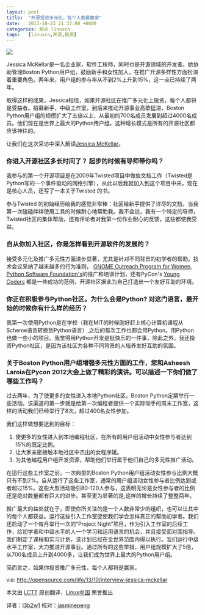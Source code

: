 ```yaml
---
layout: post
title:	"开源投资多元化，每个人都是赢家"
date:	2013-10-23 21:37:00 +0800 
categories:	观点 linuxcn 
tags:	[linuxcn,开源,投资]
---
```



 ![](/Asserts/Images//attachment/album/201310/23/213607zz93pk3cze51duei.png)


Jessica McKellar是一名企业家，软件工程师，同时也是开源领域的开发者。她协助管理Boston Python用户组，鼓励新手和女性加入，在推广开源多样性方面扮演着重要角色。两年来，用户组的参与率从不到2%上升到15%，这一点已持续了两年。


取得这样的成果，Jessica相信，如果开源社区在推广多元化上投资，每个人都将是受益者。招募新手，中级工作室，到后来推动开源事业高歌猛进，Boston Python用户组的规模扩大了五倍以上，从最初的700名成员发展到超过4000名成员。他们现在是世界上最大的Python用户组。这种增长模式是所有的开源社区都应该神往的。


让我们在这次采访中深入解读[Jessica McKellar](http://web.mit.edu/jesstess/www/)。


 


### **你进入开源社区多长时间了？ 起步的时候有导师带你吗？**


我参与的第一个开源项目是在2009年Twisted项目中做些文档工作（Twisted是Python写的一个事件驱动的网络引擎），从此以后我就加入到这个项目中来，现在是核心人员，还写了一本关于Twisted 的书。


参与Twisted 的初始经历给我的感觉非常棒：社区给新手提供了详尽的文档，当我第一次磕磕绊绊使用工具的时候耐心地帮助我。我不会说，我有一个特定的导师，Twisted社区的集体帮助，还有评论者对我第一份作业耐心的反馈，这些都使我受益。


### **自从你加入社区，你是怎样看到开源软件的发展的？**


接受多元化及推广多元性方面进步显著，尤其是针对不同背景的初学者的帮助。技术会议采纳了越来越多的行为准则， [GNOME Outreach Program for Women](https://wiki.gnome.org/OutreachProgramForWomen), [Python Software Foundation's](http://www.python.org/psf/)的推广和培训计划，还有PyCon's [Young Coders](https://us.pycon.org/2013/events/letslearnpython/) 都是一些成功的范例，开源社区据此为自己打造出一个友好互助的环境。


### **你正在积极参与Python社区。为什么会是Python? 对这门语言，最开始的时候你有什么样的经历？**


我第一次使用Python是在学校（我在MIT的时候刚好赶上核心计算机课程从Scheme语言转换到Python语言）,之后的每次工作也都会用Python。用Python也做一些小的项目。我觉得用Python开发是挺快乐的一件事，除此之外，我还投资Python社区，是因为该社区为各种不同背景的人培养友好互助的氛围。


### **关于Boston Python用户组增强多元性方面的工作，您和Asheesh Laroia在Pycon 2012大会上做了精彩的演讲。可以描述一下你们做了哪些工作吗？**


过去两年，为了使更多的女性进入本地Python社区，Boston Python定期举行一些活动。该渠道的第一步就是给第一次编程者提供一个实际动手的周末工作室，这样的活动我们已经举行了8次，超过400名女性参加。


我们这样做想要达到的目标：


1. 使更多的女性进入到本地编程社区，在所有的用户组活动中女性参与者达到15%的既定比例。
2. 让大家亲密接触本地社区中杰出的女程序媛。
3. 为其他编程用户组开发资源，帮助他们举行属于他们自己的多元性推广活动。


在运行这些工作室之前，一次典型的Boston Python用户组活动女性参与比例大概只有不到2%。自从运行了这些工作室，通常的用户组活动女性参与者比例达到或者超过15%。这些大型活动吸引80-120人参与，这表明无论是女性参与者的比例还是绝对数量都有巨大的进步。甚至更为显著的是,这样的增长持续了整整两年。


推广最大的益处就在于，即使你所关注的是一个人数非常少的组织，也可以让其中的每个人都获益。运行这些引入工作室促使我们学会怎样真正的帮助初学者。我们还启动了一个每月举行一次的“Project Night”项目，作为引入工作室的后续工作，给初学者和中级水平的人一个学习和运用语言的机会，并且接受面对面指导。我们制定了课程和实习计划，该计划已经在全世界范围内得以执行。我们运行中级水平工作室，大力推进开源事业。通过所有的这些举措，用户组规模扩大了5倍，从700名成员上升到4000多，让我们成为世界上最大的Python用户组。


简而言之，如果你投资推广多元性，每个人都将是赢家。


 


via: <http://opensource.com/life/13/10/interview-jessica-mckellar>


本文由 [LCTT](https://github.com/LCTT/TranslateProject) 原创翻译，[Linux中国](http://linux.cn/) 荣誉推出


译者：[l3b2w1](https://github.com/l3b2w1) 校对：[jasminepeng](https://github.com/jasminepeng)
